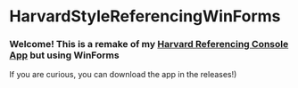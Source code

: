 # HarvardStyleReferencingWinForms
### Welcome! This is a remake of my [Harvard Referencing Console App](https://github.com/AF-Source/Harvard-Referencing-Style-Console-App) but using WinForms
If you are curious, you can download the app in the releases!)
